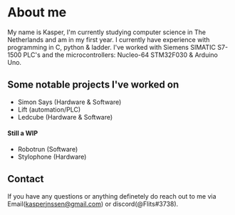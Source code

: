 # About me
My name is Kasper, <!-- might add twitter & stuff later on -->I'm currently studying computer science in The Netherlands and am in my first year.
I currently have experience with programming in C, python & ladder. I've worked with Siemens SIMATIC S7-1500 PLC's and the microcontrollers: Nucleo-64 STM32F030 & Arduino Uno.


## Some notable projects I've worked on
- Simon Says (Hardware & Software)
- Lift (automation/PLC)
- Ledcube (Hardware & Software)
#### Still a WIP
- Robotrun (Software)
- Stylophone (Hardware) 

## Contact
If you have any questions or anything definetely do reach out to me via Email(kasperjnssen@gmail.com) or discord(@Flits#3738).

<!--
**kasper201/kasper201** is a ✨ _special_ ✨ repository because its `README.md` (this file) appears on your GitHub profile.

-->
